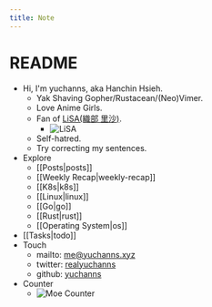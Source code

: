 ```yaml
---
title: Note
---
```

# README

* Hi, I'm yuchanns, aka Hanchin Hsieh. 
   * Yak Shaving Gopher/Rustacean/(Neo)Vimer.
   * Love Anime Girls. 
   * Fan of [LiSA(織部 里沙)](https://www.lxixsxa.com/).
       * ![LiSA](/images/LiSA2.webp)
   * Self-hatred. 
   * Try correcting my sentences.
* Explore
    * [[Posts|posts]]
    * [[Weekly Recap|weekly-recap]]
    * [[K8s|k8s]]
    * [[Linux|linux]]
    * [[Go|go]]
    * [[Rust|rust]]
    * [[Operating System|os]]
* [[Tasks|todo]]
* Touch
    * mailto: [me@yuchanns.xyz](mailto:me@yuchanns.xyz)
    * twitter: [realyuchanns](https://twitter.com/realyuchanns)
    * github: [yuchanns](https://github.com/yuchanns)
* Counter
    * ![Moe Counter](https://musume.yuchanns.xyz/yuchanns:home)


